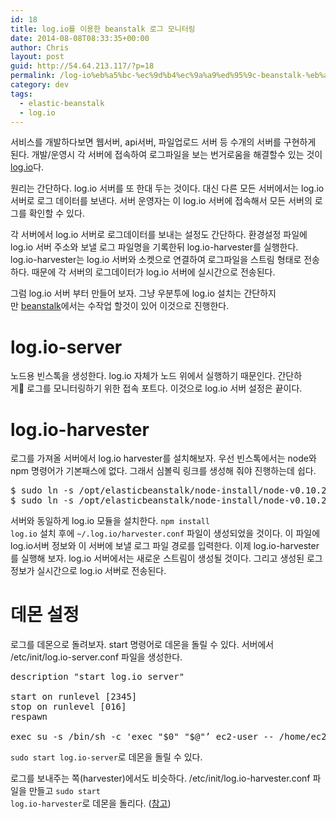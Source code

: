 ```yaml
---
id: 18
title: log.io를 이용한 beanstalk 로그 모니터링
date: 2014-08-08T08:33:35+00:00
author: Chris
layout: post
guid: http://54.64.213.117/?p=18
permalink: /log-io%eb%a5%bc-%ec%9d%b4%ec%9a%a9%ed%95%9c-beanstalk-%eb%a1%9c%ea%b7%b8-%eb%aa%a8%eb%8b%88%ed%84%b0%eb%a7%81/
category: dev
tags:
  - elastic-beanstalk
  - log.io
---
```

서비스를 개발하다보면 웹서버, api서버, 파일업로드 서버 등 수개의 서버를 구현하게 된다. 개발/운영시 각 서버에 접속하여 로그파일을 보는 번거로움을 해결할수 있는 것이 <a href="http://logio.org/">log.io</a>다.

원리는 간단하다. log.io 서버를 또 한대 두는 것이다. 대신 다른 모든 서버에서는 log.io 서버로 로그 데이터를 보낸다. 서버 운영자는 이 log.io 서버에 접속해서 모든 서버의 로그를 확인할 수 있다.

각 서버에서 log.io 서버로 로그데이터를 보내는 설정도 간단하다. 환경설정 파일에 log.io 서버 주소와 보낼 로그 파일명을 기록한뒤 log.io-harvester를 실행한다. log.io-harvester는 log.io 서버와 소켓으로 연결하여 로그파일을 스트림 형태로 전송하다. 때문에 각 서버의 로그데이터가 log.io 서버에 실시간으로 전송된다.

그럼 log.io 서버 부터 만들어 보자. 그냥 우분투에 log.io 설치는 간단하지만 <a href="http://aws.amazon.com/ko/elasticbeanstalk/">beanstalk</a>에서는 수작업 할것이 있어 이것으로 진행한다.

<h1>log.io-server</h1>

노드용 빈스톡을 생성한다. log.io 자체가 노드 위에서 실행하기 때문인다. 간단하게 로그를 모니터링하기 위한 접속 포트다. 이것으로 log.io 서버 설정은 끝이다.

<h1>log.io-harvester</h1>

로그를 가져올 서버에서 log.io harvester를 설치해보자. 우선 빈스톡에서는 node와 npm 명령어가 기본패스에 없다. 그래서 심볼릭 링크를 생성해 줘야 진행하는데 쉽다.

<pre class="wrap:true lang:sh decode:true ">$ sudo ln -s /opt/elasticbeanstalk/node-install/node-v0.10.26-linux-x64/bin/node /usr/bin/node
$ sudo ln -s /opt/elasticbeanstalk/node-install/node-v0.10.26-linux-x64/bin/npm /usr/bin/npm</pre>

서버와 동일하게 log.io 모듈을 설치한다. <code>npm install log.io</code> 설치 후에 <code>~/.log.io/harvester.conf</code> 파일이 생성되었을 것이다. 이 파일에 log.io서버 정보와 이 서버에 보낼 로그 파일 경로를 입력한다. 이제 log.io-harvester를 실행해 보자. log.io 서버에서는 새로운 스트림이 생성될 것이다. 그리고 생성된 로그 정보가 실시간으로 log.io 서버로 전송된다.

<h1>데몬 설정</h1>

로그를 데몬으로 돌려보자. start 명령어로 데몬을 돌릴 수 있다. 서버에서 /etc/init/log.io-server.conf 파일을 생성한다.

<pre class="lang:sh decode:true">description "start log.io server"

start on runlevel [2345]
stop on runlevel [016]
respawn

exec su -s /bin/sh -c 'exec "$0" "$@"’ ec2-user -- /home/ec2-user/.../log.io-server
</pre>

<code>sudo start log.io-server</code>로 데몬을 돌릴 수 있다.

로그를 보내주는 쪽(harvester)에서도 비슷하다. /etc/init/log.io-harvester.conf 파일을 만들고 <code>sudo start log.io-harvester</code>로 데몬을 돌리다. (<a href="https://github.com/NarrativeScience/Log.io/wiki/Daemonizing-log.io-on-Ubuntu-using-upstart-(v0.3.x)">참고</a>)
